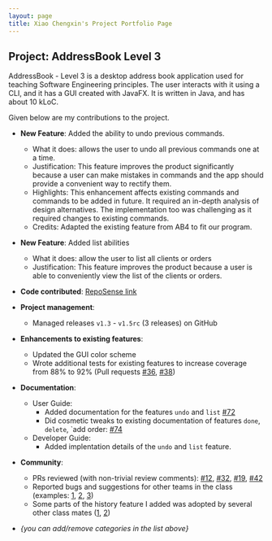 ```yaml
---
layout: page
title: Xiao Chengxin's Project Portfolio Page
---
```


## Project: AddressBook Level 3

AddressBook - Level 3 is a desktop address book application used for teaching Software Engineering principles. The user interacts with it using a CLI, and it has a GUI created with JavaFX. It is written in Java, and has about 10 kLoC.

Given below are my contributions to the project.

* **New Feature**: Added the ability to undo previous commands.
  * What it does: allows the user to undo all previous commands one at a time.
  * Justification: This feature improves the product significantly because a user can make mistakes in commands and the app should provide a convenient way to rectify them.
  * Highlights: This enhancement affects existing commands and commands to be added in future. It required an in-depth analysis of design alternatives. The implementation too was challenging as it required changes to existing commands.
  * Credits: Adapted the existing feature from AB4 to fit our program.  

* **New Feature**: Added list abilities
  * What it does: allow the user to list all clients or orders 
  * Justification: This feature improves the product because a user is able to conveniently view the list of the clients or orders.

* **Code contributed**: [RepoSense link]()

* **Project management**:
  * Managed releases `v1.3` - `v1.5rc` (3 releases) on GitHub

* **Enhancements to existing features**:
  * Updated the GUI color scheme
  * Wrote additional tests for existing features to increase coverage from 88% to 92% (Pull requests [\#36](), [\#38]())

* **Documentation**:
  * User Guide:
    * Added documentation for the features `undo` and `list` [\#72]()
    * Did cosmetic tweaks to existing documentation of features `done`, `delete`, `add order: [\#74]()
  * Developer Guide:
    * Added implentation details of the `undo` and `list` feature.

* **Community**:
  * PRs reviewed (with non-trivial review comments): [\#12](), [\#32](), [\#19](), [\#42]()
  * Reported bugs and suggestions for other teams in the class (examples: [1](), [2](), [3]())
  * Some parts of the history feature I added was adopted by several other class mates ([1](), [2]())

* _{you can add/remove categories in the list above}_
